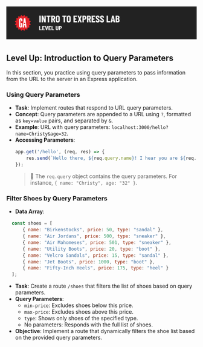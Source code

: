 # ![Intro to Express Lab - Level Up](./assets/hero.png)

## Level Up: Introduction to Query Parameters

In this section, you practice using query parameters to pass information from the URL to the server in an Express application.

### Using Query Parameters

- **Task**: Implement routes that respond to URL query parameters.
- **Concept**: Query parameters are appended to a URL using `?`, formatted as `key=value` pairs, and separated by `&`.
- **Example**: URL with query parameters: `localhost:3000/hello?name=Christy&age=32`.
- **Accessing Parameters**:
  ```js
  app.get('/hello', (req, res) => {
      res.send(`Hello there, ${req.query.name}! I hear you are ${req.query.age} years old!`);
  });
  ```
  > 🧠 The `req.query` object contains the query parameters. For instance, `{ name: "Christy", age: "32" }`.

### Filter Shoes by Query Parameters

- **Data Array**:
```js
  const shoes = [
      { name: "Birkenstocks", price: 50, type: "sandal" },
      { name: "Air Jordans", price: 500, type: "sneaker" },
      { name: "Air Mahomeses", price: 501, type: "sneaker" },
      { name: "Utility Boots", price: 20, type: "boot" },
      { name: "Velcro Sandals", price: 15, type: "sandal" },
      { name: "Jet Boots", price: 1000, type: "boot" },
      { name: "Fifty-Inch Heels", price: 175, type: "heel" }
  ];
```
- **Task**: Create a route `/shoes` that filters the list of shoes based on query parameters.
- **Query Parameters**:
  - `min-price`: Excludes shoes below this price.
  - `max-price`: Excludes shoes above this price.
  - `type`: Shows only shoes of the specified type.
  - No parameters: Responds with the full list of shoes.
- **Objective**: Implement a route that dynamically filters the shoe list based on the provided query parameters.

